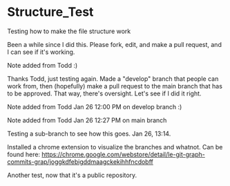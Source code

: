 # Structure_Test
Testing how to make the file structure work 

Been a while since I did this. Please fork, edit, and make a pull request, and I can see if it's working.


Note added from Todd :)

Thanks Todd, just testing again. Made a "develop" branch that people can work from, then (hopefully) make a pull request to the main branch that has to be approved. That way, there's oversight. Let's see if I did it right.

Note added from Todd Jan 26 12:00 PM on develop branch :) 

Note added from Todd Jan 26 12:27 PM on main branch

Testing a sub-branch to see how this goes. Jan 26, 13:14.

Installed a chrome extension to visualize the branches and whatnot. Can be found here: https://chrome.google.com/webstore/detail/le-git-graph-commits-grap/joggkdfebigddmaagckekihhfncdobff

Another test, now that it's a public repository.
